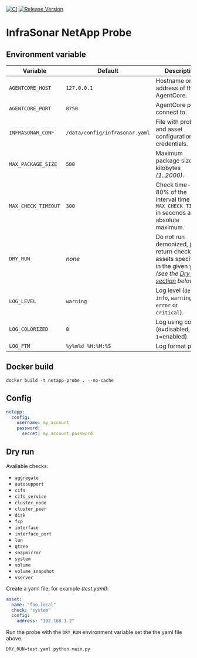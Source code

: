 [![CI](https://github.com/infrasonar/netapp-probe/workflows/CI/badge.svg)](https://github.com/infrasonar/netapp-probe/actions)
[![Release Version](https://img.shields.io/github/release/infrasonar/netapp-probe)](https://github.com/infrasonar/netapp-probe/releases)

# InfraSonar NetApp Probe

## Environment variable

Variable            | Default                        | Description
------------------- | ------------------------------ | ------------
`AGENTCORE_HOST`    | `127.0.0.1`                    | Hostname or Ip address of the AgentCore.
`AGENTCORE_PORT`    | `8750`                         | AgentCore port to connect to.
`INFRASONAR_CONF`   | `/data/config/infrasonar.yaml` | File with probe and asset configuration like credentials.
`MAX_PACKAGE_SIZE`  | `500`                          | Maximum package size in kilobytes _(1..2000)_.
`MAX_CHECK_TIMEOUT` | `300`                          | Check time-out is 80% of the interval time with `MAX_CHECK_TIMEOUT` in seconds as absolute maximum.
`DRY_RUN`           | _none_                         | Do not run demonized, just return checks and assets specified in the given yaml _(see the [Dry run section](#dry-run) below)_.
`LOG_LEVEL`         | `warning`                      | Log level (`debug`, `info`, `warning`, `error` or `critical`).
`LOG_COLORIZED`     | `0`                            | Log using colors (`0`=disabled, `1`=enabled).
`LOG_FTM`           | `%y%m%d %H:%M:%S`              | Log format prefix.

## Docker build

```
docker build -t netapp-probe . --no-cache
```

## Config

```yaml
netapp:
  config:
    username: my_account
    password:
      secret: my_account_password
```

## Dry run

Available checks:
- `aggregate`
- `autosupport`
- `cifs`
- `cifs_service`
- `cluster_node`
- `cluster_peer`
- `disk`
- `fcp`
- `interface`
- `interface_port`
- `lun`
- `qtree`
- `snapmirror`
- `system`
- `volume`
- `volume_snapshot`
- `vserver`

Create a yaml file, for example _(test.yaml)_:

```yaml
asset:
  name: "foo.local"
  check: "system"
  config:
    address: "192.168.1.2"
```

Run the probe with the `DRY_RUN` environment variable set the the yaml file above.

```
DRY_RUN=test.yaml python main.py
```
